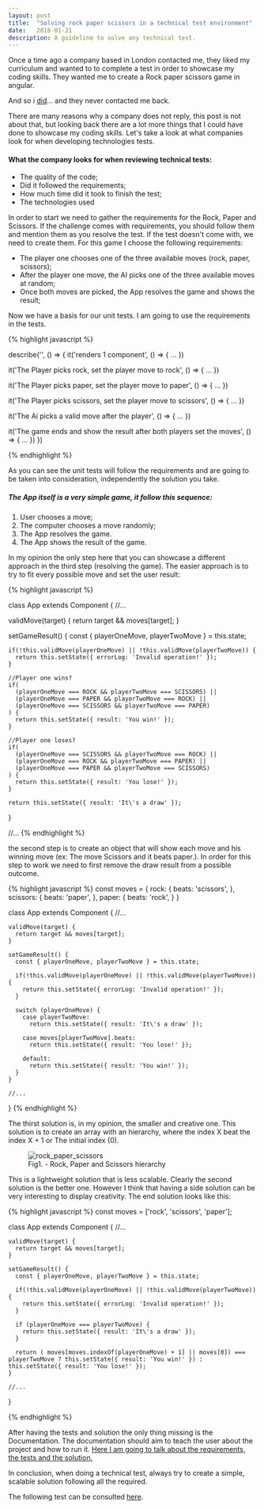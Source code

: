 ```yaml
---
layout: post
title:  "Solving rock paper scissors in a technical test environment"
date:   2018-01-21
description: A guideline to solve any technical test.
---
```

<!-- Intro -->

<p class="intro"><span class="dropcap">O</span>nce a time ago a company based in London contacted me, they liked my curriculum and wanted to to complete a test in order to showcase my coding skills. They wanted me to create a Rock paper scissors game in angular.</p>

And so i <a href="https://github.com/GustavoRSSilva/rock-paper-scissors-the-game" target="\_blank">did</a>... and they never contacted me back.

There are many reasons why a company does not reply, this post is not about that, but looking back there are a lot more things that I could have done to showcase my coding skills. Let's take a look at what companies look for when developing technologies tests.

<!-- What companies look for when reviewing a test -->

#### What the company looks for when reviewing technical tests:
* The quality of the code;
* Did it followed the requirements;
* How much time did it took to finish the test;
* The technologies used

<!-- Requirements -->
In order to start we need to gather the requirements for the Rock, Paper and Scissors. If the challenge comes with requirements, you should follow them and mention them as you resolve the test. If the test doesn't come with, we need to create them. For this game I choose the following requirements:

* The player one chooses one of the three available moves (rock, paper, scissors);
* After the player one move, the AI picks one of the three available moves at random;
* Once both moves are picked, the App resolves the game and shows the result;

<!-- TDD -->
Now we have a basis for our unit tests. I am going to use the requirements in the tests.

{% highlight javascript %}

describe('<App />', () => {
  it('renders 1 <App /> component', () => { ... })

  it('The Player picks rock, set the player move to rock', () => { ... })

  it('The Player picks paper, set the player move to paper', () => { ... })

  it('The Player picks scissors, set the player move to scissors', () => { ... })

  it('The Ai picks a valid move after the player', () => { ... })

  it('The game ends and show the result after both players set the moves', () => { ... })
})

{% endhighlight %}

As you can see the unit tests will follow the requirements and are going to be taken into consideration, independently the solution you take.

<!-- Different solutions available -->

##### The App itself is a very simple game, it follow this sequence:
1. User chooses a move;
2. The computer chooses a move randomly;
3. The App resolves the game.
4. The App shows the result of the game.

In my opinion the only step here that you can showcase a different approach in the third step (resolving the game). The easier approach is to try to fit every possible move and set the user result:

{% highlight javascript %}


class App extends Component {
  //...

  validMove(target) {
    return target && moves[target];
  }  

  setGameResult() {
    const { playerOneMove, playerTwoMove } = this.state;

    if(!this.validMove(playerOneMove) || !this.validMove(playerTwoMove)) {
      return this.setState({ errorLog: 'Invalid operation!' });
    }

    //Player one wins?
    if(
      (playerOneMove === ROCK && playerTwoMove === SCISSORS) ||
      (playerOneMove === PAPER && playerTwoMove === ROCK) ||
      (playerOneMove === SCISSORS && playerTwoMove === PAPER)
    ) {
      return this.setState({ result: 'You win!' });
    }

    //Player one loses?
    if(
      (playerOneMove === SCISSORS && playerTwoMove === ROCK) ||
      (playerOneMove === ROCK && playerTwoMove === PAPER) ||
      (playerOneMove === PAPER && playerTwoMove === SCISSORS)
    ) {
      return this.setState({ result: 'You lose!' });
    }

    return this.setState({ result: 'It\'s a draw' });
  }

  //...
{% endhighlight %}

the second step is to create an object that will show each move and his winning move (ex: The move Scissors and it beats paper.). In order for this step to work we need to first remove the draw result from a possible outcome.

{% highlight javascript %}
  const moves = {
    rock: {
      beats: 'scissors',
    },
    scissors: {
      beats: 'paper',
    },
    paper: {
      beats: 'rock',
    }
  }

  class App extends Component {
    //...

    validMove(target) {
      return target && moves[target];
    }  

    setGameResult() {
      const { playerOneMove, playerTwoMove } = this.state;

      if(!this.validMove(playerOneMove) || !this.validMove(playerTwoMove)) {
        return this.setState({ errorLog: 'Invalid operation!' });
      }

      switch (playerOneMove) {
        case playerTwoMove:
          return this.setState({ result: 'It\'s a draw' });

        case moves[playerTwoMove].beats:
          return this.setState({ result: 'You lose!' });

        default:
          return this.setState({ result: 'You win!' });
      }
    }

    //...
  }
{% endhighlight %}

The thirst solution is, in my opinion, the smaller and creative one. This solution is to create an array with an hierarchy, where the index X beat the index X + 1 or The initial index (0).

<figure>
	<img src="https://upload.wikimedia.org/wikipedia/commons/thumb/6/67/Rock-paper-scissors.svg/1200px-Rock-paper-scissors.svg.png" alt="rock_paper_scissors">
	<figcaption>Fig1. - Rock, Paper and Scissors hierarchy</figcaption>
</figure>

This is a lightweight solution that is less scalable. Clearly the second solution is the better one. However I think that having a side solution can be very interesting to display creativity. The end solution looks like this:

{% highlight javascript %}
  const moves = ['rock', 'scissors', 'paper'];

  class App extends Component {
    //...

    validMove(target) {
      return target && moves[target];
    }  

    setGameResult() {
      const { playerOneMove, playerTwoMove } = this.state;

      if(!this.validMove(playerOneMove) || !this.validMove(playerTwoMove)) {
        return this.setState({ errorLog: 'Invalid operation!' });
      }

      if (playerOneMove === playerTwoMove) {
        return this.setState({ result: 'It\'s a draw' });
      }

      return ( moves[moves.indexOf(playerOneMove) + 1] || moves[0]) ===  playerTwoMove ? this.setState({ result: 'You win!' }) : this.setState({ result: 'You lose!' });
    }

    //...
  }


{% endhighlight %}

<!-- Documentation -->
After having the tests and solution the only thing missing is the Documentation. The documentation should aim to teach the user about the project and how to run it. <a href="https://github.com/GustavoRSSilva/react-rock-paper-scissors-vs-ai/wiki"> Here I am going to talk about the requirements, the tests and the solution.</a>


<!-- Conclusion -->
In conclusion, when doing a technical test, always try to create a simple, scalable solution following all the required.

The following test can be consulted <a href="https://github.com/GustavoRSSilva/react-rock-paper-scissors-vs-ai">here</a>.

